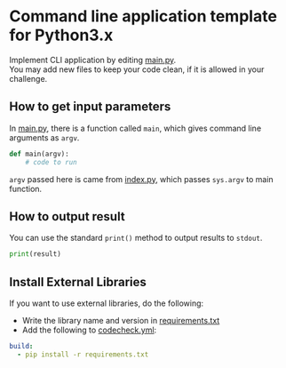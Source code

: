 # Command line application template for Python3.x

Implement CLI application by editing [main.py](app/main.py).  
You may add new files to keep your code clean, if it is allowed in your challenge.

## How to get input parameters

In [main.py](app/main.py), there is a function called `main`, which gives command line arguments as `argv`.

``` python
def main(argv):
    # code to run
```

`argv` passed here is came from [index.py](index.py), which passes `sys.argv` to main function.


## How to output result
You can use the standard `print()` method to output results to `stdout`.

``` python
print(result)
```

## Install External Libraries
If you want to use external libraries, do the following:

- Write the library name and version in [requirements.txt](requirements.txt)
- Add the following to [codecheck.yml](codecheck.yml):

``` yaml
build:
  - pip install -r requirements.txt
```
